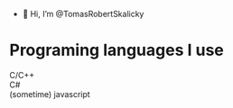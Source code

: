- 👋 Hi, I’m @TomasRobertSkalicky

<h1>Programing languages I use</h1>
<p>
C/C++ </br>
C# </br>
(sometime) javascript </br>
</p>

<!---
TomasRobertSkalicky/TomasRobertSkalicky is a ✨ special ✨ repository because its `README.md` (this file) appears on your GitHub profile.
You can click the Preview link to take a look at your changes.
--->
